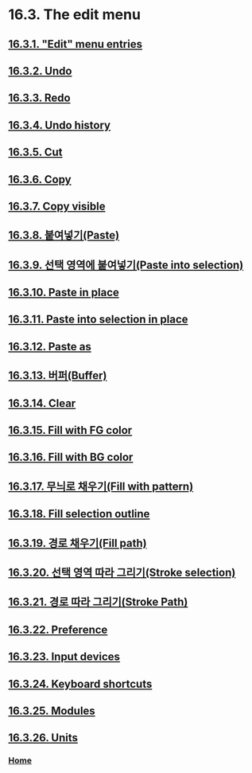 # 16.3. The edit menu

## [16.3.1. "Edit" menu entries](./16-03-01-edit-menu-entries.md)
## [16.3.2. Undo](./16-03-02-undo.md)
## [16.3.3. Redo](./16-03-03-redo.md)
## [16.3.4. Undo history](./16-03-04-undo-history.md)
## [16.3.5. Cut](./16-03-05-cut.md)
## [16.3.6. Copy](./16-03-06-copy.md)
## [16.3.7. Copy visible](./16-03-07-copy-visible.md)
## [16.3.8. 붙여넣기(Paste)](./16-03-08-paste.md)
## [16.3.9. 선택 영역에 붙여넣기(Paste into selection)](./16-03-09-paste-into-selection.md)
## [16.3.10. Paste in place](./16-03-10-paste-in-place.md)
## [16.3.11. Paste into selection in place](./16-03-11-paste-into-selection-in-place.md)
## [16.3.12. Paste as](./16-03-12-paste-as.md)
## [16.3.13. 버퍼(Buffer)](./16-03-13-00-buffer.md)
## [16.3.14. Clear](./16-03-14-clear.md)
## [16.3.15. Fill with FG color](./16-03-15-fill-with-fg-color.md)
## [16.3.16. Fill with BG color](./16-03-16-fill-with-bg-color.md)
## [16.3.17. 무늬로 채우기(Fill with pattern)](./16-03-17-fill-with-pattern.md)
## [16.3.18. Fill selection outline](./16-03-18-fill-selection-outline.md)
## [16.3.19. 경로 채우기(Fill path)](./16-03-19-fill_path.md)
## [16.3.20. 선택 영역 따라 그리기(Stroke selection)](./16-03-20-stroke-selection.md)
## [16.3.21. 경로 따라 그리기(Stroke Path)](./16-03-21-stroke-path.md)
## [16.3.22. Preference](./16-03-22-preference.md)
## [16.3.23. Input devices](./16-03-23-input-devices.md)
## [16.3.24. Keyboard shortcuts](./16-03-24-keyboard-shortcuts.md)
## [16.3.25. Modules](./16-03-25-modules.md)
## [16.3.26. Units](./16-03-26-units.md)

### [Home](./00-home.md)
